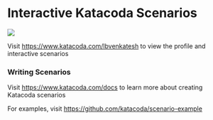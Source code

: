 # Interactive Katacoda Scenarios

[![](http://shields.katacoda.com/katacoda/lbvenkatesh/count.svg)](https://www.katacoda.com/lbvenkatesh "Get your profile on Katacoda.com")

Visit https://www.katacoda.com/lbvenkatesh to view the profile and interactive scenarios

### Writing Scenarios
Visit https://www.katacoda.com/docs to learn more about creating Katacoda scenarios

For examples, visit https://github.com/katacoda/scenario-example
